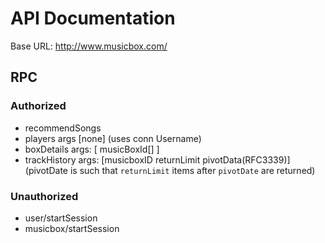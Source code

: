 API Documentation
=================

Base URL: http://www.musicbox.com/

RPC
---

### Authorized
*	recommendSongs
*	players
	args [none] (uses conn Username)
*	boxDetails
	args: [ musicBoxId[] ]
*	trackHistory
	args: [musicboxID returnLimit pivotData(RFC3339)] (pivotDate is such that `returnLimit` items after `pivotDate` are returned)
	

### Unauthorized
*	user/startSession
*	musicbox/startSession